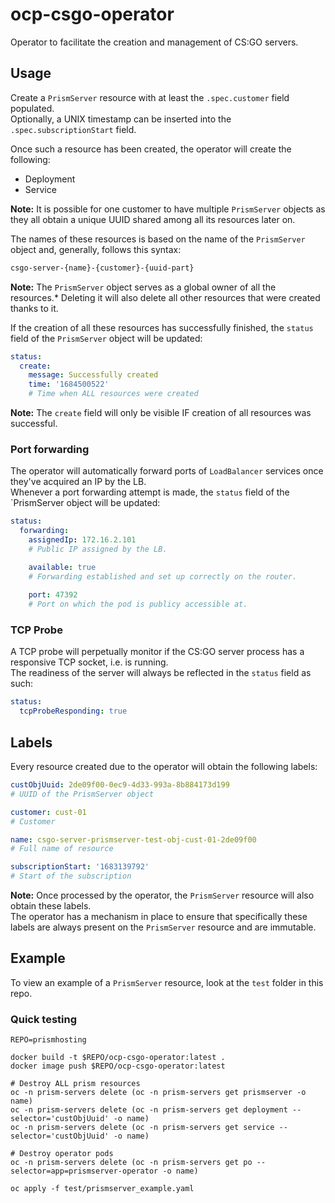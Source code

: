 # ocp-csgo-operator
Operator to facilitate the creation and management of CS:GO servers.

## Usage
Create a `PrismServer` resource with at least the `.spec.customer` field populated.  
Optionally, a UNIX timestamp can be inserted into the `.spec.subscriptionStart` field.

Once such a resource has been created, the operator will create the following:
- Deployment
- Service

**Note:** It is possible for one customer to have multiple `PrismServer` objects as they all obtain a unique UUID shared among all its resources later on.

The names of these resources is based on the name of the `PrismServer` object and, generally, follows this syntax:

```bash
csgo-server-{name}-{customer}-{uuid-part}
```

**Note:** The `PrismServer` object serves as a global owner of all the resources.* 
Deleting it will also delete all other resources that were created thanks to it.

If the creation of all these resources has successfully finished, the `status` field of the `PrismServer` object will be updated:

```yaml
status:
  create:
    message: Successfully created
    time: '1684500522'
    # Time when ALL resources were created
```

**Note:** The `create` field will only be visible IF creation of all resources was successful.

### Port forwarding
The operator will automatically forward ports of `LoadBalancer` services once they've acquired an IP by the LB.  
Whenever a port forwarding attempt is made, the `status` field of the `PrismServer object will be updated:

```yaml
status:
  forwarding:
    assignedIp: 172.16.2.101
    # Public IP assigned by the LB.

    available: true
    # Forwarding established and set up correctly on the router.
    
    port: 47392
    # Port on which the pod is publicy accessible at.
```

### TCP Probe
A TCP probe will perpetually monitor if the CS:GO server process has a responsive TCP socket, i.e. is running.  
The readiness of the server will always be reflected in the `status` field as such:

```yaml
status:
  tcpProbeResponding: true
```

## Labels
Every resource created due to the operator will obtain the following labels:

```yaml
custObjUuid: 2de09f00-0ec9-4d33-993a-8b884173d199
# UUID of the PrismServer object

customer: cust-01
# Customer

name: csgo-server-prismserver-test-obj-cust-01-2de09f00
# Full name of resource

subscriptionStart: '1683139792'
# Start of the subscription
```

**Note:** Once processed by the operator, the `PrismServer` resource will also obtain these labels.  
The operator has a mechanism in place to ensure that specifically these labels are always present on the `PrismServer` resource and are immutable.

## Example
To view an example of a `PrismServer` resource, look at the `test` folder in this repo.

### Quick testing

``` shell
REPO=prismhosting

docker build -t $REPO/ocp-csgo-operator:latest .
docker image push $REPO/ocp-csgo-operator:latest

# Destroy ALL prism resources
oc -n prism-servers delete (oc -n prism-servers get prismserver -o name)
oc -n prism-servers delete (oc -n prism-servers get deployment --selector='custObjUuid' -o name)
oc -n prism-servers delete (oc -n prism-servers get service --selector='custObjUuid' -o name)

# Destroy operator pods
oc -n prism-servers delete (oc -n prism-servers get po --selector=app=prismserver-operator -o name)

oc apply -f test/prismserver_example.yaml
```
